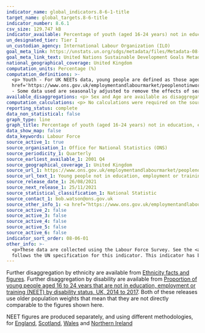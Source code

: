 ```yaml
---
indicator_name: global_indicators.8-6-1-title
target_name: global_targets.8-6-title
indicator_number: 8.6.1
csv_size: 129.747 kB
indicator_available: Percentage of youth (aged 16-24 years) not in education, employment or training
un_designated_tier: Tier I
un_custodian_agency: International Labour Organization (ILO)
goal_meta_link: https://unstats.un.org/sdgs/metadata/files/Metadata-08-06-01.pdf
goal_meta_link_text: United Nations Sustainable Development Goals Metadata (PDF 382 KB)
national_geographical_coverage: United Kingdom
computation_units: Percentage (%)
computation_definitions: >-
  <p> Youth - For UK NEETs data, young people are defined as those aged 16 to 24 years.</p> <p>NEET - Anybody who is not in education or training and not in employment is considered to be NEET.</p><p> <p>More detailed definitions can be found in the <a
  href='https://www.ons.gov.uk/employmentandlabourmarket/peoplenotinwork/unemployment/bulletins/youngpeoplenotineducationemploymentortrainingneet/november2019#glossary'>glossary</a> of the Young people not in education, employment or training (NEET) release.</p><p> <p> Seasonally adjusted
  - Some data used are seasonally adjusted to remove the effects of seasonal factors and the arrangement of the calendar, this is referred to as being 'seasonally adjusted'.</p><p>
available_disaggregations: <p> Sex and Age are available as disaggregations.</p><p>
computation_calculations: <p> No calculations were required on the source data. </p><p>
reporting_status: complete
data_non_statistical: false
graph_type: line
graph_title: Percentage of youth (aged 16-24 years) not in education, employment or training
data_show_map: false
data_keywords: Labour Force
source_active_1: true
source_organisation_1: Office for National Statistics (ONS)
source_periodicity_1: Quarterly
source_earliest_available_1: 2001 Q4
source_geographical_coverage_1: United Kingdom
source_url_1: https://www.ons.gov.uk/employmentandlabourmarket/peoplenotinwork/unemployment/datasets/youngpeoplenotineducationemploymentortrainingneettable1
source_url_text_1: Young people not in education, employment or training (NEET)
source_release_date_1: 26/08/2021
source_next_release_1: 25/11/2021
source_statistical_classification_1: National Statistic
source_contact_1: bob.watson@ons.gov.uk
source_other_info_1: <a href="https://www.ons.gov.uk/employmentandlabourmarket/peopleinwork/employmentandemployeetypes/qmis/labourforcesurveylfsqmi">Source metadata</a>
source_active_2: false
source_active_3: false
source_active_4: false
source_active_5: false
source_active_6: false
indicator_sort_order: 08-06-01
other_info: >-
  <p>These data are collected using the Labour Force Survey. See the <a href='https://www.ons.gov.uk/employmentandlabourmarket/peopleinwork/employmentandemployeetypes/methodologies/labourforcesurveylfsqmi'>Labour Force Survery QMI</a> for information on quality and methodology.</p><p> Data
  follows the UN specification for this indicator. This indicator has been identified in collaboration with topic experts.
---
```

<p>Further disaggregation by ethnicity are available from <a href="https://www.ethnicity-facts-figures.service.gov.uk/work-pay-and-benefits/unemployment-and-economic-inactivity/young-people-not-in-employment-education-or-training-neet/latest">Ethnicity facts and figures</a>. Further disaggregation by disability are available from <a href="https://www.ons.gov.uk/employmentandlabourmarket/peoplenotinwork/unemployment/adhocs/009631proportionofyoungpeopleaged16to24yearsthatarenotineducationemploymentortrainingneetbydisabilitystatusuk2014to2017">Proportion of young people aged 16 to 24 years that are not in education, employment or training (NEET) by disability status, UK, 2014 to 2017</a>. Both of these releases use older population weights that mean that they are not directly comparable to the figures shown here.</p>
<p>NEET figures are produced separately, and using different methodologies, for <a href="https://www.gov.uk/government/collections/statistics-neet">England</a>, <a href="https://www.skillsdevelopmentscotland.co.uk/publications-statistics/statistics/annual-participation-measure/?page=1&statisticCategoryId=7&order=date-desc">Scotland</a>, <a href="https://gov.wales/young-people-not-education-employment-or-training-neet">Wales</a> and <a href="https://www.nisra.gov.uk/publications/quarterly-labour-force-survey-tables-may-2019">Northern Ireland</a></p>